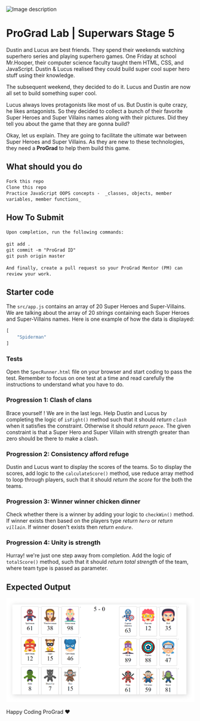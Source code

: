 ![Image description](https://i1.faceprep.in/ProGrad/face-logo-resized.png)

# ProGrad Lab | Superwars Stage 5

Dustin and Lucus are best friends. They spend their weekends watching superhero series and playing superhero games. One Friday at school Mr.Hooper, their computer science faculty taught them HTML, CSS, and JavaScript. Dustin & Lucus realised they could build super cool super hero stuff using their knowledge. 

The subsequent weekend, they decided to do it. Lucus and Dustin are now all set to build something super cool.

Lucus always loves protagonists like most of us. But Dustin is quite crazy, he likes antagonists. So they decided to collect a bunch of their favorite Super Heroes and Super Villains names along with their pictures. Did they tell you about the game that they are gonna build? 

Okay, let us explain. They are going to facilitate the ultimate war between Super Heroes and Super Villains. As they are new to these technologies, they need a **ProGrad** to help them build this game.

## What should you do
```
Fork this repo
Clone this repo
Practice JavaScript OOPS concepts -  _classes, objects, member variables, member functions_
```

## How To Submit
```
Upon completion, run the following commands:

git add .
git commit -m "ProGrad ID"
git push origin master

And finally, create a pull request so your ProGrad Mentor (PM) can review your work.
```

## Starter code

The `src/app.js` contains an array of 20 Super Heroes and Super-Villains. We are talking about the array of 20 _strings_ containing each Super Heroes and Super-Villains names. Here is one example of how the data is displayed:

```javascript
[
    "Spiderman"
]
```

### Tests

Open the `SpecRunner.html` file on your browser and start coding to pass the test. Remember to focus on one test at a time and read carefully the instructions to understand what you have to do.

### Progression 1: Clash of clans

Brace yourself ! We are in the last legs. Help Dustin and Lucus by completing the logic of `isFight()` method such that it should _return `clash`_ when it satisfies the constraint. Otherwise it should _return `peace`_. The given constraint is that a Super Hero and Super Villain with strength greater than zero should be there to make a clash.

### Progression 2: Consistency afford refuge

Dustin and Lucus want to display the scores of the teams. So to display the scores, add logic to the `calculateScore()` method, use reduce array method to loop through players, such that it should _return the score_ for the both the teams.

### Progression 3: Winner winner chicken dinner

Check whether there is a winner by adding your logic to `checkWin()` method. If winner exists then based on the players type _return `hero`_ or _return `villain`_. If winner dosen't exists then _return `endure`_.

### Progression 4: Unity is strength

Hurray! we're just one step away from completion. Add the logic of `totalScore()` method, such that it should _return total strength_ of the team, where team type is passed as parameter.

## Expected Output

![Superwars](doc/superwars-complete.png)

Happy Coding ProGrad ❤️
